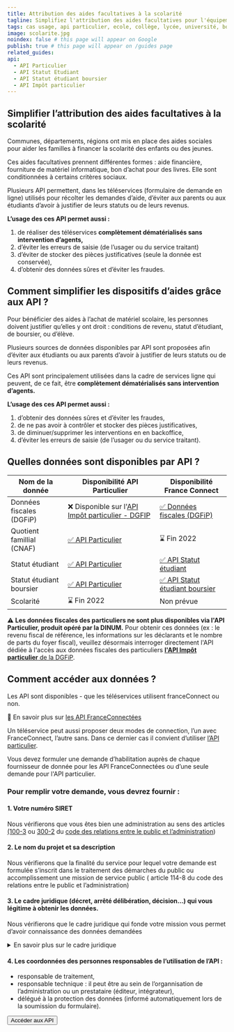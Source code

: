 ```yaml
---
title: Attribution des aides facultatives à la scolarité
tagline: Simplifiez l'attribution des aides facultatives pour l'équipement des élèves et des étudiants.
tags: cas usage, api particulier, ecole, collège, lycée, université, bourse, boursier, subvention
image: scolarite.jpg
noindex: false # this page will appear on Google
publish: true # this page will appear on /guides page
related_guides:
api:
  - API Particulier
  - API Statut Etudiant
  - API Statut étudiant boursier
  - API Impôt particulier
---
```


## Simplifier l’attribution des aides facultatives à la scolarité

Communes, départements, régions ont mis en place des aides sociales pour aider les familles à financer la scolarité des enfants ou des jeunes.

Ces aides facultatives prennent différentes formes : aide financière, fourniture de matériel informatique, bon d’achat pour des livres. Elle sont conditionnées à certains critères sociaux.

Plusieurs API permettent, dans les téléservices (formulaire de demande en ligne) utilisés pour récolter les demandes d’aide, d’éviter aux parents ou aux étudiants d’avoir à justifier de leurs statuts ou de leurs revenus.

**L’usage des ces API permet aussi :**

1. de réaliser des téléservices **complètement dématérialisés sans intervention d’agents,**
2. d’éviter les erreurs de saisie (de l’usager ou du service traitant)
3. d’éviter de stocker des pièces justificatives (seule la donnée est conservée),
4. d’obtenir des données sûres et d’éviter les fraudes.

## Comment simplifier les dispositifs d’aides grâce aux API ?

Pour bénéficier des aides à l’achat de matériel scolaire, les personnes doivent justifier qu’elles y ont droit : conditions de revenu, statut d’étudiant, de boursier, ou d’élève.

Plusieurs sources de données disponibles par API sont proposées afin d’éviter aux étudiants ou aux parents d’avoir à justifier de leurs statuts ou de leurs revenus.

Ces API sont principalement utilisées dans la cadre de services ligne qui peuvent, de ce fait, être **complètement dématérialisés sans intervention d’agents.**

**L’usage des ces API permet aussi :**

1. d’obtenir des données sûres et d’éviter les fraudes,
2. de ne pas avoir à contrôler et stocker des pièces justificatives,
3. de diminuer/supprimer les interventions en en backoffice,
4. d’éviter les erreurs de saisie (de l’usager ou du service traitant).

## Quelles données sont disponibles par API ?

| Nom de la donnée | Disponibilité API Particulier | Disponibilité France Connect |
| --- | --- | --- |
| Données fiscales (DGFiP) | ❌ Disponible sur l'[API Impôt particulier - DGFIP](/les-api/impot-particulier) | [✅ Données fiscales (DGFiP)](/les-api/impot-particulier) |
| Quotient famillial (CNAF) | [✅ API Particulier](/les-api/api-particulier) | ⌛️ Fin 2022 |
| Statut étudiant | [✅ API Particulier](/les-api/api-particulier) | [✅ API Statut étudiant](/les-api/api-statut-etudiant) |
| Statut étudiant boursier | [✅ API Particulier](/les-api/api-particulier) | [✅ API Statut étudiant boursier](/les-api/api-statut-etudiant-boursier) |
| Scolarité | ⌛️ Fin 2022 | Non prévue |

⚠️ **Les données fiscales des particuliers ne sont plus disponibles via l'API Particulier, produit opéré par la DINUM.** Pour obtenir ces données (ex : le revenu fiscal de référence, les informations sur les déclarants et le nombre de parts du foyer fiscal), veuillez désormais interroger directement l'API dédiée à l'accès aux données fiscales des particuliers [**l'API Impôt particulier** de la DGFiP](https://api.gouv.fr/les-api/impot-particulier).

## Comment accéder aux données ?

Les API sont disponibles - que les téléservices utilisent franceConnect ou non.

🔎 En savoir plus sur [les API FranceConnectées](https://api.gouv.fr/guides/api-franceconnectees)

Un téléservice peut aussi proposer deux modes de connection, l’un avec FranceConnect, l’autre sans. Dans ce dernier cas il convient d’utiliser [l’API particulier](https://api.gouv.fr/les-api/api-particulier).

Vous devez formuler une demande d’habilitation auprès de chaque fournisseur de donnée pour les API FranceConnectées ou d’une seule demande pour l'API particulier.

### Pour remplir votre demande, vous devrez fournir :

#### 1. Votre numéro SIRET

Nous vérifierons que vous êtes bien une administration au sens des articles [(100-3](https://www.legifrance.gouv.fr/codes/article_lc/LEGIARTI000031367308) ou [300-2](https://www.legifrance.gouv.fr/codes/article_lc/LEGIARTI000033218936/) du [code des relations entre le public et l’administration](https://www.legifrance.gouv.fr/codes/id/LEGITEXT000031366350/))

#### 2. Le nom du projet et sa description

Nous vérifierons que la finalité du service pour lequel votre demande est formulée s’inscrit dans le traitement des démarches du public ou accomplissement une mission de service public ( article 114-8 du code des relations entre le public et l’administration)

#### 3. Le cadre juridique (décret, arrêté délibération, décision…) qui vous légitime à obtenir les données.

Nous vérifierons que le cadre juridique qui fonde votre mission vous permet d’avoir connaissance des données demandées

  <details>
    <summary>En savoir plus sur le cadre juridique</summary>
    Le cadre juridique général permet aux administrations d’obtenir, auprès d’autres administrations les données qui leur sont nécessaires pour accomplir leur mission de service public. Ce cadre est prévu par le code des relations entre le public et l’administration (art. 114-8 et suivants) pour, notamment, traiter les demandes et déclarations du public. En outre l’article 1er  de la loi pour une République numérique permet d’obtenir les données nécessaires, plus largement, à l’accomplissement d’une mission de service public. D’autres dispositions spécifiques peuvent également prévoir des mesures analogues.
  </details>

#### 4. Les coordonnées des personnes responsables de l’utilisation de l’API :

- responsable de traitement,
- responsable technique : il peut être au sein de l’organnisation de l’administration ou un prestataire (éditeur, intégrateur),
- délégué à la protection des données (informé automatiquement lors de la soumission du formulaire).

<Button href="#quelles-donnees-sont-disponibles-par-api-?">Accéder aux API</Button>
